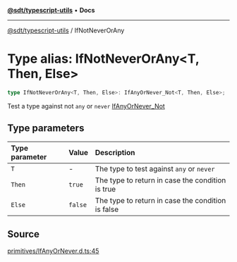 [**@sdt/typescript-utils**](../README.md) • **Docs**

***

[@sdt/typescript-utils](../globals.md) / IfNotNeverOrAny

# Type alias: IfNotNeverOrAny\<T, Then, Else\>

```ts
type IfNotNeverOrAny<T, Then, Else>: IfAnyOrNever_Not<T, Then, Else>;
```

Test a type against not `any` or `never`
[IfAnyOrNever_Not](IfAnyOrNever_Not.md)

## Type parameters

| Type parameter | Value | Description |
| :------ | :------ | :------ |
| `T` | - | The type to test against `any` or `never` |
| `Then` | `true` | The type to return in case the condition is true |
| `Else` | `false` | The type to return in case the condition is false |

## Source

[primitives/IfAnyOrNever.d.ts:45](https://github.com/sylvaindethier/typescript-utils/blob/a4617fb26232a8a136e0ffe6a2534b634ac803e6/types/primitives/IfAnyOrNever.d.ts#L45)
